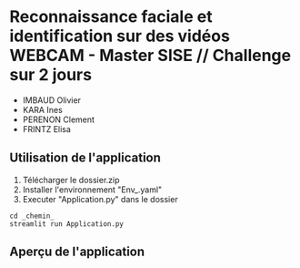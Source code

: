 # Reconnaissance faciale et identification sur des vidéos WEBCAM - Master SISE // Challenge sur 2 jours

* IMBAUD Olivier
* KARA Ines
* PERENON Clement
* FRINTZ Elisa

## Utilisation de l'application

1. Télécharger le dossier.zip 
2. Installer l'environnement "Env_.yaml"
3. Executer "Application.py" dans le dossier
```
cd _chemin_
streamlit run Application.py
```

## Aperçu de l'application

